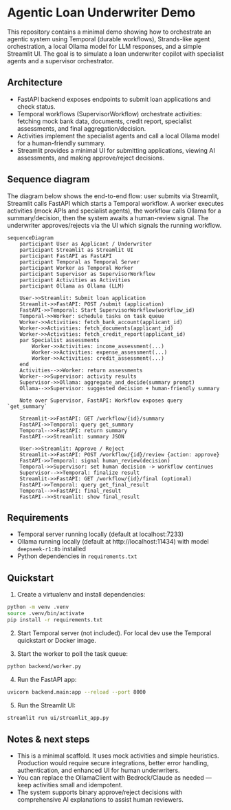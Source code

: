 # Agentic Loan Underwriter Demo

This repository contains a minimal demo showing how to orchestrate an agentic system using Temporal (durable workflows), Strands-like agent orchestration, a local Ollama model for LLM responses, and a simple Streamlit UI. The goal is to simulate a loan underwriter copilot with specialist agents and a supervisor orchestrator.

## Architecture
- FastAPI backend exposes endpoints to submit loan applications and check status.
- Temporal workflows (SupervisorWorkflow) orchestrate activities: fetching mock bank data, documents, credit report, specialist assessments, and final aggregation/decision.
- Activities implement the specialist agents and call a local Ollama model for a human-friendly summary.
- Streamlit provides a minimal UI for submitting applications, viewing AI assessments, and making approve/reject decisions.

## Sequence diagram
The diagram below shows the end-to-end flow: user submits via Streamlit, Streamlit calls FastAPI which starts a Temporal workflow. A worker executes activities (mock APIs and specialist agents), the workflow calls Ollama for a summary/decision, then the system awaits a human-review signal. The underwriter approves/rejects via the UI which signals the running workflow.

```mermaid
sequenceDiagram
	participant User as Applicant / Underwriter
	participant Streamlit as Streamlit UI
	participant FastAPI as FastAPI
	participant Temporal as Temporal Server
	participant Worker as Temporal Worker
	participant Supervisor as SupervisorWorkflow
	participant Activities as Activities
	participant Ollama as Ollama (LLM)

	User->>Streamlit: Submit loan application
	Streamlit->>FastAPI: POST /submit (application)
	FastAPI->>Temporal: Start SupervisorWorkflow(workflow_id)
	Temporal->>Worker: schedule tasks on task queue
	Worker->>Activities: fetch_bank_account(applicant_id)
	Worker->>Activities: fetch_documents(applicant_id)
	Worker->>Activities: fetch_credit_report(applicant_id)
	par Specialist assessments
		Worker->>Activities: income_assessment(...)
		Worker->>Activities: expense_assessment(...)
		Worker->>Activities: credit_assessment(...)
	end
	Activities-->>Worker: return assessments
	Worker-->>Supervisor: activity results
	Supervisor->>Ollama: aggregate_and_decide(summary prompt)
	Ollama-->>Supervisor: suggested decision + human-friendly summary

	Note over Supervisor, FastAPI: Workflow exposes query `get_summary`

	Streamlit->>FastAPI: GET /workflow/{id}/summary
	FastAPI->>Temporal: query get_summary
	Temporal-->>FastAPI: return summary
	FastAPI-->>Streamlit: summary JSON

	User->>Streamlit: Approve / Reject
	Streamlit->>FastAPI: POST /workflow/{id}/review {action: approve}
	FastAPI->>Temporal: signal human_review(decision)
	Temporal->>Supervisor: set human decision -> workflow continues
	Supervisor-->>Temporal: finalize result
	Streamlit->>FastAPI: GET /workflow/{id}/final (optional)
	FastAPI->>Temporal: query get_final_result
	Temporal-->>FastAPI: final_result
	FastAPI-->>Streamlit: show final_result
```

## Requirements
- Temporal server running locally (default at localhost:7233)
- Ollama running locally (default at http://localhost:11434) with model `deepseek-r1:8b` installed
- Python dependencies in `requirements.txt`

## Quickstart

1. Create a virtualenv and install dependencies:

```bash
python -m venv .venv
source .venv/bin/activate
pip install -r requirements.txt
```

2. Start Temporal server (not included). For local dev use the Temporal quickstart or Docker image.

3. Start the worker to poll the task queue:

```bash
python backend/worker.py
```

4. Run the FastAPI app:

```bash
uvicorn backend.main:app --reload --port 8000
```

5. Run the Streamlit UI:

```bash
streamlit run ui/streamlit_app.py
```

## Notes & next steps
- This is a minimal scaffold. It uses mock activities and simple heuristics. Production would require secure integrations, better error handling, authentication, and enhanced UI for human underwriters.
- You can replace the OllamaClient with Bedrock/Claude as needed — keep activities small and idempotent.
- The system supports binary approve/reject decisions with comprehensive AI explanations to assist human reviewers.
